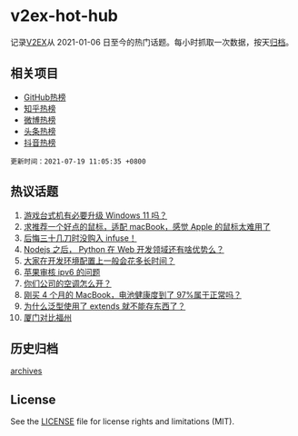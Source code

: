 # v2ex-hot-hub

 记录[V2EX](https://www.v2ex.com/)从 2021-01-06 日至今的热门话题。每小时抓取一次数据，按天[归档](archives)。
 
 ## 相关项目

- [GitHub热榜](https://github.com/lonnyzhang423/github-hot-hub)
- [知乎热榜](https://github.com/lonnyzhang423/zhihu-hot-hub)
- [微博热榜](https://github.com/lonnyzhang423/weibo-hot-hub)
- [头条热榜](https://github.com/lonnyzhang423/toutiao-hot-hub)
- [抖音热榜](https://github.com/lonnyzhang423/douyin-hot-hub)


 `更新时间：2021-07-19 11:05:35 +0800`

## 热议话题

1. [游戏台式机有必要升级 Windows 11 吗？](https://www.v2ex.com/t/790184)
1. [求推荐一个好点的鼠标，适配 macBook，感觉 Apple 的鼠标太难用了](https://www.v2ex.com/t/790186)
1. [后悔三十几刀时没购入 infuse！](https://www.v2ex.com/t/790220)
1. [Nodejs 之后， Python 在 Web 开发领域还有啥优势么？](https://www.v2ex.com/t/790207)
1. [大家在开发环境配置上一般会花多长时间？](https://www.v2ex.com/t/790257)
1. [苹果审核 ipv6 的问题](https://www.v2ex.com/t/790224)
1. [你们公司的空调怎么开？](https://www.v2ex.com/t/790284)
1. [刚买 4 个月的 MacBook，电池健康度到了 97%属于正常吗？](https://www.v2ex.com/t/790264)
1. [为什么泛型使用了 extends 就不能存东西了？](https://www.v2ex.com/t/790199)
1. [厦门对比福州](https://www.v2ex.com/t/790174)

## 历史归档

[archives](archives)

## License

See the [LICENSE](LICENSE) file for license rights and limitations (MIT).
